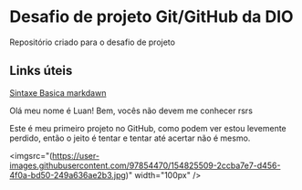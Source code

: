 # Desafio de projeto Git/GitHub da DIO
Repositório criado para o desafio de projeto


## Links úteis
[Sintaxe Basica markdawn](https://www.markdownguide.org/basic-syntax/)



Olá meu nome é Luan!
Bem, vocês não devem me conhecer rsrs

Este é meu primeiro projeto no GitHub,
como podem ver estou levemente perdido,
então o jeito é tentar e tentar até acertar não é mesmo.

<imgsrc="(https://user-images.githubusercontent.com/97854470/154825509-2ccba7e7-d456-4f0a-bd50-249a636ae2b3.jpg)" width="100px" />



